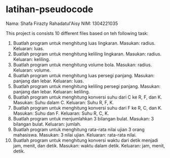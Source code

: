 # latihan-pseudocode

Nama: Shafa Firazty Rahadatul'Aisy
NIM: 1304221035

This project is consists 10 different files based on teh following task:
1. Buatlah program untuk menghitung luas lingkaran. Masukan: radius. Keluaran: luas.
2. Buatlah program untuk menghitung keliling lingkaran. Masukan: radius. Keluaran: keliling.
3. Buatlah program untuk menghitung volume bola. Masukan: radius. Keluaran: volume.
4. Buatlah program untuk menghitung luas persegi panjang. Masukan: panjang dan lebar. Keluaran: luas.
5. Buatlah program untuk menghitung keliling persegi panjang. Masukan: panjang dan lebar. Keluaran: keliling.
6. Buatlah program untuk menghitung konversi suhu dari C ke R, F, dan K. Masukan: Suhu dalam C. Keluaran: Suhu R, F, K.
7. Buatlah program untuk menghitung konversi suhu dari F ke R, C, dan K. Masukan: Suhu dan F. Keluaran: Suhu R, C, K.
8. Buatlah program untuk menjumlahkan 3 bilangan bulat. Masukan: 3 bilangan bulat. Keluaran: jumlah.
9. Buatlah program untuk menghitung rata-rata nilai ujian 3 orang mahasiswa. Masukan: 3 nilai ujian. Keluaran: rata-rata nilai.
10. Buatlah program untuk menghitung konversi waktu dari detik menjadi jam, menit, dan detik. Masukan: waktu dalam detik. Keluaran: jam, menit, detik. 
